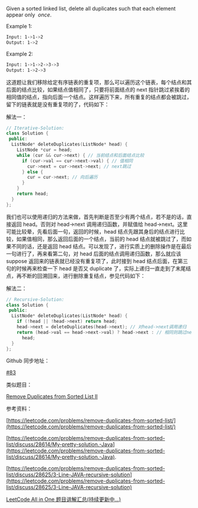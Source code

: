 Given a sorted linked list, delete all duplicates such that each element appear only  _once_.

Example 1:

```bash
Input: 1->1->2
Output: 1->2
```

Example 2:

```bash
Input: 1->1->2->3->3
Output: 1->2->3
```

这道题让我们移除给定有序链表的重复项，那么可以遍历这个链表，每个结点和其后面的结点比较，如果结点值相同了，只要将前面结点的 next 指针跳过紧挨着的相同值的结点，指向后面一个结点。这样遍历下来，所有重复的结点都会被跳过，留下的链表就是没有重复项的了，代码如下：

解法一：

```cpp
// Iterative-Solution:
class Solution {
 public:
  ListNode* deleteDuplicates(ListNode* head) {
    ListNode *cur = head;
    while (cur && cur->next) { // 当前结点和后面结点比较
      if (cur->val == cur->next->val) { // 值相同
        cur->next = cur->next->next; // next跳过
      } else {
        cur = cur->next; // 向后遍历
      }
    }
    return head;
  }
};
```

我们也可以使用递归的方法来做，首先判断是否至少有两个结点，若不是的话，直接返回 head。否则对 head->next 调用递归函数，并赋值给 head->next。这里可能比较晕，先看后面一句，返回的时候，head 结点先跟其身后的结点进行比较，如果值相同，那么返回后面的一个结点，当前的 head 结点就被跳过了，而如果不同的话，还是返回 head 结点。可以发现了，进行实质上的删除操作是在最后一句进行了，再来看第二句，对 head 后面的结点调用递归函数，那么就应该 suppose 返回来的链表就已经没有重复项了，此时接到 head 结点后面，在第三句的时候再来检查一下 head 是否又 duplicate 了，实际上递归一直走到了末尾结点，再不断的回溯回来，进行删除重复结点，参见代码如下：

解法二：

```cpp
// Recursive-Solution:
class Solution {
 public:
  ListNode* deleteDuplicates(ListNode* head) {
    if (!head || !head->next) return head;
    head->next = deleteDuplicates(head->next); // 对head->next调用递归
    return (head->val == head->next->val) ? head->next : // 相同则跳过next
      head;
  }
};
```

Github 同步地址：

[#83](https://github.com/grandyang/leetcode/issues/83)

类似题目：

[Remove Duplicates from Sorted List II](http://www.cnblogs.com/grandyang/p/4069003.html)

参考资料：

[https://leetcode.com/problems/remove-duplicates-from-sorted-list/](https://leetcode.com/problems/remove-duplicates-from-sorted-list/)

[https://leetcode.com/problems/remove-duplicates-from-sorted-list/discuss/28614/My-pretty-solution.-Java](https://leetcode.com/problems/remove-duplicates-from-sorted-list/discuss/28614/My-pretty-solution.-Java).

[https://leetcode.com/problems/remove-duplicates-from-sorted-list/discuss/28625/3-Line-JAVA-recursive-solution](https://leetcode.com/problems/remove-duplicates-from-sorted-list/discuss/28625/3-Line-JAVA-recursive-solution)

[LeetCode All in One 题目讲解汇总(持续更新中...)](http://www.cnblogs.com/grandyang/p/4606334.html)
